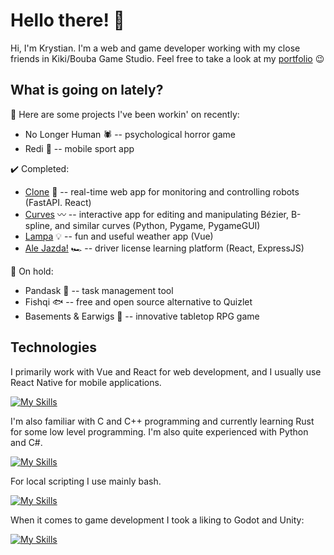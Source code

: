 # Hello there! 👋

Hi, I'm Krystian. I'm a web and game developer working with my close friends in Kiki/Bouba Game Studio. Feel free to take a look at my [portfolio](https://sztakler.github.io/portfolio/) 😉

## What is going on lately?

👷 Here are some projects I've been workin' on recently:
- No Longer Human 🕷️ -- psychological horror game
- Redi 🏃 -- mobile sport app

✔️ Completed:
- [Clone](https://github.com/Sztakler/clone) 🤖 -- real-time web app for monitoring and controlling robots (FastAPI. React)
- [Curves](https://github.com/Sztakler/curves) 〰️ -- interactive app for editing and manipulating Bézier, B-spline, and similar curves (Python, Pygame, PygameGUI)
- [Lampa](https://github.com/Sztakler/Lampa) 💡 -- fun and useful weather app (Vue)
- [Ale Jazda!](https://github.com/Sztakler/driver-license-uwr) 🏎️ -- driver license learning platform (React, ExpressJS)

🛑 On hold:
- Pandask 🐼 -- task management tool
- Fishqi 🐟 -- free and open source alternative to Quizlet
- Basements & Earwigs 🎲 -- innovative tabletop RPG game

## Technologies

I primarily work with Vue and React for web development, and I usually use React Native for mobile applications.

[![My Skills](https://skillicons.dev/icons?i=javascript,typescript,html,css,vue,react,bun,nodejs,figma&theme=light)](https://skillicons.dev)

I'm also familiar with C and C++ programming and currently learning Rust for some low level programming. I'm also quite experienced with Python and C#. 

[![My Skills](https://skillicons.dev/icons?i=c,cpp,cs,python&=light)](https://skillicons.dev)

For local scripting I use mainly bash.

[![My Skills](https://skillicons.dev/icons?i=bash&=light)](https://skillicons.dev)

When it comes to game development I took a liking to Godot and Unity:

[![My Skills](https://skillicons.dev/icons?i=unity,godot&theme=light)](https://skillicons.dev)

